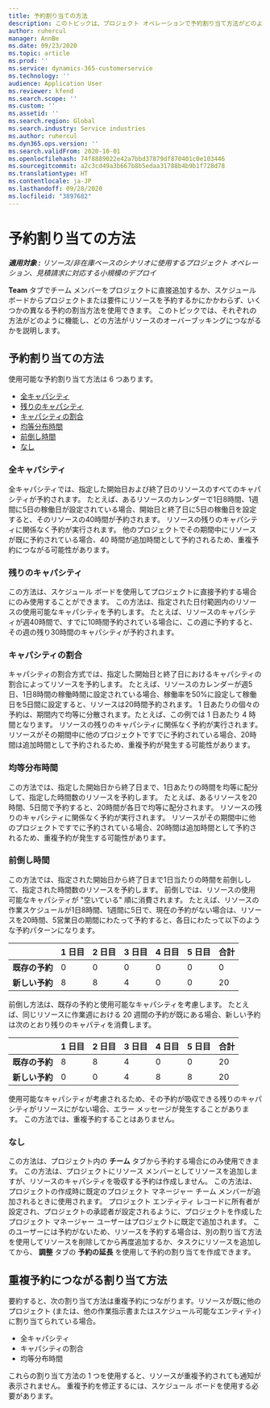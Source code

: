 ```yaml
---
title: 予約割り当ての方法
description: このトピックは、プロジェクト オペレーションで予約割り当て方法がどのように機能するかについて説明します。
author: ruhercul
manager: AnnBe
ms.date: 09/23/2020
ms.topic: article
ms.prod: ''
ms.service: dynamics-365-customerservice
ms.technology: ''
audience: Application User
ms.reviewer: kfend
ms.search.scope: ''
ms.custom: ''
ms.assetid: ''
ms.search.region: Global
ms.search.industry: Service industries
ms.author: ruhercul
ms.dyn365.ops.version: ''
ms.search.validFrom: 2020-10-01
ms.openlocfilehash: 74f8889022e42a7bbd37879df870401c0e103446
ms.sourcegitcommit: a2c3cd49a3b667b8b5edaa31788b4b9b1f728d78
ms.translationtype: HT
ms.contentlocale: ja-JP
ms.lasthandoff: 09/28/2020
ms.locfileid: "3897682"
---
```

# <a name="booking-allocation-methods"></a>予約割り当ての方法

_**適用対象 :** リソース/非在庫ベースのシナリオに使用するプロジェクト オペレーション、見積請求に対応する小規模のデプロイ_

**Team** タブでチーム メンバーをプロジェクトに直接追加するか、スケジュール ボードからプロジェクトまたは要件にリソースを予約するかにかかわらず、いくつかの異なる予約の割当方法を使用できます。 このトピックでは、それぞれの方法がどのように機能し、どの方法がリソースのオーバーブッキングにつながるかを説明します。

## <a name="booking-allocation-methods"></a>予約割り当ての方法

使用可能な予約割り当て方法は 6 つあります。

- [全キャパシティ](#full)
- [残りのキャパシティ](#remaining)
- [キャパシティの割合](#percentage)
- [均等分布時間](#evenly)
- [前倒し時間](#front)
- [なし](#none)

### <a name="full-capacity"></a><a name="full"></a>全キャパシティ 
全キャパシティでは、指定した開始日および終了日のリソースのすべてのキャパシティが予約されます。 たとえば、あるリソースのカレンダーで1日8時間、1週間に5日の稼働日が設定されている場合、開始日と終了日に5日の稼働日を設定すると、そのリソースの40時間が予約されます。 リソースの残りのキャパシティに関係なく予約が実行されます。 他のプロジェクトでその期間中にリソースが既に予約されている場合、40 時間が追加時間として予約されるため、重複予約につながる可能性があります。

### <a name="remaining-capacity"></a><a name="remaining"></a>残りのキャパシティ
この方法は、スケジュール ボードを使用してプロジェクトに直接予約する場合にのみ使用することができます。 この方法は、指定された日付範囲内のリソースの使用可能なキャパシティを予約します。 たとえば、リソースのキャパシティが週40時間で、すでに10時間予約されている場合に、この週に予約すると、その週の残り30時間のキャパシティが予約されます。

### <a name="percentage-capacity"></a><a name="percentage"></a>キャパシティの割合
キャパシティの割合方式では、指定した開始日と終了日におけるキャパシティの割合によってリソースを予約します。 たとえば、リソースのカレンダーが週5日、1日8時間の稼働時間に設定されている場合、稼働率を50%に設定して稼働日を5日間に設定すると、リソースは20時間予約されます。 1 日あたりの個々の予約は、期間内で均等に分散されます。たとえば、この例では 1 日あたり 4 時間となります。 リソースの残りのキャパシティに関係なく予約が実行されます。 リソースがその期間中に他のプロジェクトですでに予約されている場合、20時間は追加時間として予約されるため、重複予約が発生する可能性があります。

### <a name="evenly-distribute-hours"></a><a name="evenly"></a>均等分布時間
この方法では、指定した開始日から終了日まで、1日あたりの時間を均等に配分して、指定した時間数のリソースを予約します。 たとえば、あるリソースを20時間、5日間で予約すると、20時間が各日で均等に配分されます。 リソースの残りのキャパシティに関係なく予約が実行されます。 リソースがその期間中に他のプロジェクトですでに予約されている場合、20時間は追加時間として予約されるため、重複予約が発生する可能性があります。

### <a name="front-load-hours"></a><a name="front"></a>前倒し時間
この方法では、指定された開始日から終了日まで1日当たりの時間を前倒しして、指定された時間数のリソースを予約します。 前倒しでは、リソースの使用可能なキャパシティが "空いている" 順に消費されます。 たとえば、リソースの作業スケジュールが1日8時間、1週間に5日で、現在の予約がない場合は、リソースを20時間、5営業日の期間にわたって予約すると、各日にわたって以下のような予約パターンになります。 

|                           |    1 日目    |    2 日目    |    3 日目    |    4 日目    |    5 日目    |    合計    |
|---------------------------|-------------|-------------|-------------|-------------|-------------|-------------|
|    **既存の予約**    |    0        |    0        |    0        |    0        |    0        |    0        |
|    **新しい予約**          |    8        |    8        |    4        |    0        |    0        |    20       |

前倒し方法は、既存の予約と使用可能なキャパシティを考慮します。 たとえば、同じリソースに作業週における 20 週間の予約が既にある場合、新しい予約は次のとおり残りのキャパティを消費します。

|                     | 1 日目 | 2 日目 | 3 日目 | 4 日目 | 5 日目 | 合計 |
|---------------------|-------|-------|-------|-------|-------|-------|
| **既存の予約** | 8     | 8     | 4     | 0     | 0     | 20    |
| **新しい予約**       | 0     | 0     | 4     | 8     | 8     | 20    |

使用可能なキャパシティが考慮されるため、その予約が吸収できる残りのキャパシティがリソースにがない場合、エラー メッセージが発生することがあります。 この方法では、重複予約することはありません。

### <a name="none"></a><a name="none"></a>なし
この方法は、プロジェクト内の **チーム** タブから予約する場合にのみ使用できます。 この方法は、プロジェクトにリソース メンバーとしてリソースを追加しますが、リソースのキャパシティを吸収する予約は作成しません。 この方法は、プロジェクトの作成時に既定のプロジェクト マネージャー チーム メンバーが追加されるときに使用されます。 プロジェクト エンティティ レコードに所有者が設定され、プロジェクトの承認者が設定されるように、プロジェクトを作成したプロジェクト マネージャー ユーザーはプロジェクトに既定で追加されます。 このユーザーには予約がないため、リソースを予約する場合は、別の割り当て方法を使用してリソースを削除してから再度追加するか、タスクにリソースを追加してから、 **調整** タブの **予約の延長** を使用して予約の割り当てを作成できます。

## <a name="allocation-methods-that-lead-to-overbooking"></a>重複予約につながる割り当て方法
要約すると、次の割り当て方法は重複予約につながります。リソースが既に他のプロジェクト (または、他の作業指示書またはスケジュール可能なエンティティ) に割り当てられている場合。

- 全キャパシティ
- キャパシティの割合
- 均等分布時間

これらの割り当て方法の 1 つを使用すると、リソースが重複予約されても通知が表示されません。 重複予約を修正するには、スケジュール ボードを使用する必要があります。
